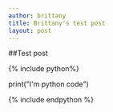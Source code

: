 ```yaml
---
author: brittany
title: Brittany's test post
layout: post
---
```


##Test post

{% include python%}

print("I'm python code")

{% include endpython %}